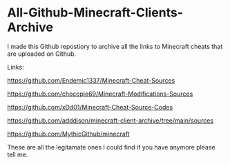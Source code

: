 # All-Github-Minecraft-Clients-Archive
I made this Github repostiory to archive all the links to Minecraft cheats that
are uploaded on Github.

Links:

https://github.com/Endemic1337/Minecraft-Cheat-Sources

https://github.com/chocopie69/Minecraft-Modifications-Sources

https://github.com/xDd01/Minecraft-Cheat-Source-Codes

https://github.com/adddison/minecraft-client-archive/tree/main/sources

https://github.com/MythicGithub/minecraft

These are all the legitamate ones I could find if you have anymore
please tell me.
